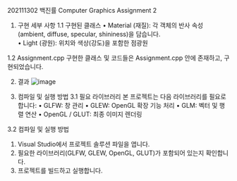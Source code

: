 202111302 백진률
Computer Graphics Assignment 2

1. 구현 세부 사항
1.1 구현된 클래스
•	Material (재질): 각 객체의 반사 속성 (ambient, diffuse, specular, shininess)을 담습니다.  
•	Light (광원): 위치와 색상(강도)을 포함한 점광원

1.2 Assignment.cpp
구현한 클래스 및 코드들은 Assignment.cpp 안에 존재하고, 구현되었습니다.

2. 결과
![image](https://github.com/user-attachments/assets/bdc32f65-b412-45fc-8698-ddb979f9b6ba)

3. 컴파일 및 실행 방법
3.1 필요 라이브러리
본 프로젝트는 다음 라이브러리를 필요로 합니다:
•	GLFW: 창 관리
•	GLEW: OpenGL 확장 기능 처리
•	GLM: 벡터 및 행렬 연산
•	OpenGL / GLUT: 최종 이미지 렌더링

3.2 컴파일 및 실행 방법
1.	Visual Studio에서 프로젝트 솔루션 파일을 엽니다.
2.	필요한 라이브러리(GLFW, GLEW, OpenGL, GLUT)가 포함되어 있는지 확인합니다.
3.	프로젝트를 빌드하고 실행합니다.
